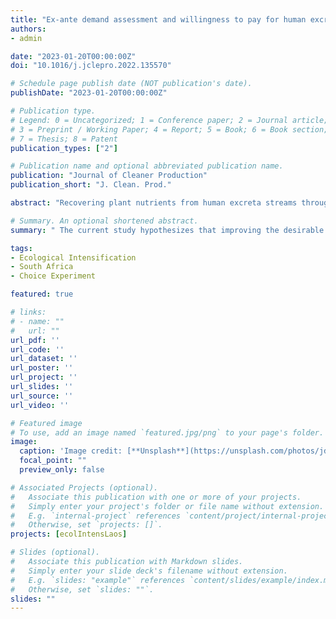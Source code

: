 ```yaml
---
title: "Ex-ante demand assessment and willingness to pay for human excreta derived co-compost: Empirical evidence from rural South Africa"
authors:
- admin

date: "2023-01-20T00:00:00Z"
doi: "10.1016/j.jclepro.2022.135570"

# Schedule page publish date (NOT publication's date).
publishDate: "2023-01-20T00:00:00Z"

# Publication type.
# Legend: 0 = Uncategorized; 1 = Conference paper; 2 = Journal article;
# 3 = Preprint / Working Paper; 4 = Report; 5 = Book; 6 = Book section;
# 7 = Thesis; 8 = Patent
publication_types: ["2"]

# Publication name and optional abbreviated publication name.
publication: "Journal of Cleaner Production"
publication_short: "J. Clean. Prod."

abstract: "Recovering plant nutrients from human excreta streams through circular bioeconomy initiatives like co-composting may offer a cross-sectoral solution to waste management, sanitation, and agriculture. However, the failure of composting innovations is attributed to a lack of a ready market for the compost produced. The current study hypothesizes that improving the desirable attributes of compost to the market through pelletization, fortification, packaging (with labelling), and certification of co-compost could enhance the market demand for co-compost. Socioeconomic variables such as income, religiosity, and environmental attitudes as measured by the new ecological paradigm, were also hypothesized to influence the willingness to pay for co-compost. Based on Lancaster's characteristics demand theory, the efficient Bayesian design, and the discrete choice experiment, we administered a mobile-based survey to 341 rural farmers. The conditional logit, random parameters, and latent class models show that the rural farmers were willing to pay for all the attributes included, especially certification by relevant authorities (ZAR1.70/kg) and fortification with inorganic mineral fertilizers (ZAR1.49/kg). The findings also indicate the influence of income, religiosity, and environmental attitudes on farmers' willingness to pay for co-compost. The results demonstrate the importance of addressing perceived and actual health risk through certification and the complementary role of co-compost in enhancing the agronomic efficiency of chemical fertilizers through fortification in farming systems. Redesigning compost to include the identified attributes could enhance its market appeal. Mainstreaming dissemination strategies and targeting customer segments could improve social acceptance of human excreta-derived compost in agriculture."

# Summary. An optional shortened abstract.
summary: " The current study hypothesizes that improving the desirable attributes of compost to the market through pelletization, fortification, packaging (with labelling), and certification of co-compost could enhance the market demand for co-compost in South Africa."

tags:
- Ecological Intensification
- South Africa
- Choice Experiment

featured: true

# links:
# - name: ""
#   url: ""
url_pdf: ''
url_code: ''
url_dataset: ''
url_poster: ''
url_project: ''
url_slides: ''
url_source: ''
url_video: ''

# Featured image
# To use, add an image named `featured.jpg/png` to your page's folder. 
image:
  caption: 'Image credit: [**Unsplash**](https://unsplash.com/photos/jdD8gXaTZsc)'
  focal_point: ""
  preview_only: false

# Associated Projects (optional).
#   Associate this publication with one or more of your projects.
#   Simply enter your project's folder or file name without extension.
#   E.g. `internal-project` references `content/project/internal-project/index.md`.
#   Otherwise, set `projects: []`.
projects: [ecolIntensLaos]

# Slides (optional).
#   Associate this publication with Markdown slides.
#   Simply enter your slide deck's filename without extension.
#   E.g. `slides: "example"` references `content/slides/example/index.md`.
#   Otherwise, set `slides: ""`.
slides: ""
---
```

 









